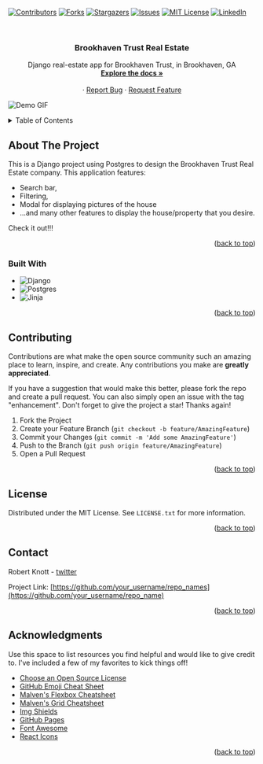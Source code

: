 <!-- Improved compatibility of back to top link: See: https://github.com/coderrob22/Brookhaven-Trust-Real-Estate/pull/73 -->
<a name="readme-top"></a>
<!--
*** Thanks for checking out the Best-README-Template. If you have a suggestion
*** that would make this better, please fork the repo and create a pull request
*** or simply open an issue with the tag "enhancement".
*** Don't forget to give the project a star!
*** Thanks again! Now go create something AMAZING! :D
-->


<!-- PROJECT SHIELDS -->
<!--
*** I'm using markdown "reference style" links for readability.
*** Reference links are enclosed in brackets [ ] instead of parentheses ( ).
*** See the bottom of this document for the declaration of the reference variables
*** for contributors-url, forks-url, etc. This is an optional, concise syntax you may use.
*** https://www.markdownguide.org/basic-syntax/#reference-style-links
-->
[![Contributors][contributors-shield]][contributors-url]
[![Forks][forks-shield]][forks-url]
[![Stargazers][stars-shield]][stars-url]
[![Issues][issues-shield]][issues-url]
[![MIT License][license-shield]][license-url]
[![LinkedIn][linkedin-shield]][linkedin-url]



<!-- PROJECT LOGO -->
<br />


  <h3 align="center">Brookhaven Trust Real Estate</h3>

  <p align="center">
    Django real-estate app for Brookhaven Trust, in Brookhaven, GA
    <br />
    <a href="https://github.com/coderrob22/Brookhaven-Trust-Real-Estate"><strong>Explore the docs »</strong></a>
    <br />
    <br />
    ·
    <a href="https://github.com/coderrob22/Brookhaven-Trust-Real-Estate/issues">Report Bug</a>
    ·
    <a href="https://github.com/coderrob22/Brookhaven-Trust-Real-Estate/issues">Request Feature</a>
  </p>
</div>

![Demo GIF](https://media.giphy.com/media/v1.Y2lkPTc5MGI3NjExMnludnNndGp2Y3VjbWljZTgyczVzOTQ0MWc4bm5xM2tzbmVrb3QxaiZlcD12MV9pbnRlcm5hbF9naWZfYnlfaWQmY3Q9Zw/At4lF7ht6tgECbEAPR/giphy.gif)

<!-- TABLE OF CONTENTS -->
<details>
  <Br/><Br/><summary>Table of Contents</summary>
  <ol>
    <li>
      <a href="#about-the-project">About The Project</a>
      <ul>
        <li><a href="#built-with">Built With</a></li>
      </ul>
    </li>
    <li><a href="#contributing">Contributing</a></li>
    <li><a href="#license">License</a></li>
    <li><a href="#contact">Contact</a></li>
    <li><a href="#acknowledgments">Acknowledgments</a></li>
  </ol>
</details>



<!-- ABOUT THE PROJECT -->
## About The Project

This is a Django project using Postgres to design the Brookhaven Trust Real Estate company. This application features: 
* Search bar,
* Filtering,
* Modal for displaying pictures of the house
* ...and many other features to display the house/property that you desire. 

Check it out!!!

<p align="right">(<a href="#readme-top">back to top</a>)</p>



### Built With

* ![Django](https://img.shields.io/badge/django-%23092E20.svg?style=for-the-badge&logo=django&logoColor=white)
* ![Postgres](https://img.shields.io/badge/postgres-%23316192.svg?style=for-the-badge&logo=postgresql&logoColor=white)
* ![Jinja](https://img.shields.io/badge/jinja-white.svg?style=for-the-badge&logo=jinja&logoColor=black)

<p align="right">(<a href="#readme-top">back to top</a>)</p>

<!-- CONTRIBUTING -->
## Contributing

Contributions are what make the open source community such an amazing place to learn, inspire, and create. Any contributions you make are **greatly appreciated**.

If you have a suggestion that would make this better, please fork the repo and create a pull request. You can also simply open an issue with the tag "enhancement".
Don't forget to give the project a star! Thanks again!

1. Fork the Project
2. Create your Feature Branch (`git checkout -b feature/AmazingFeature`)
3. Commit your Changes (`git commit -m 'Add some AmazingFeature'`)
4. Push to the Branch (`git push origin feature/AmazingFeature`)
5. Open a Pull Request

<p align="right">(<a href="#readme-top">back to top</a>)</p>



<!-- LICENSE -->
## License

Distributed under the MIT License. See `LICENSE.txt` for more information.

<p align="right">(<a href="#readme-top">back to top</a>)</p>



<!-- CONTACT -->
## Contact

Robert Knott - [twitter](https://twitter.com/thatsKnottRob) 

Project Link: [https://github.com/your_username/repo_names](https://github.com/your_username/repo_name)

<p align="right">(<a href="#readme-top">back to top</a>)</p>



<!-- ACKNOWLEDGMENTS -->
## Acknowledgments

Use this space to list resources you find helpful and would like to give credit to. I've included a few of my favorites to kick things off!

* [Choose an Open Source License](https://choosealicense.com)
* [GitHub Emoji Cheat Sheet](https://www.webpagefx.com/tools/emoji-cheat-sheet)
* [Malven's Flexbox Cheatsheet](https://flexbox.malven.co/)
* [Malven's Grid Cheatsheet](https://grid.malven.co/)
* [Img Shields](https://shields.io)
* [GitHub Pages](https://pages.github.com)
* [Font Awesome](https://fontawesome.com)
* [React Icons](https://react-icons.github.io/react-icons/search)

<p align="right">(<a href="#readme-top">back to top</a>)</p>



<!-- MARKDOWN LINKS & IMAGES -->
<!-- https://www.markdownguide.org/basic-syntax/#reference-style-links -->
[contributors-shield]: https://img.shields.io/github/contributors/coderrob22/Brookhaven-Trust-Real-Estate.svg?style=for-the-badge
[contributors-url]: https://github.com/coderrob22/Brookhaven-Trust-Real-Estate/graphs/contributors
[forks-shield]: https://img.shields.io/github/forks/coderrob22/Brookhaven-Trust-Real-Estate?style=for-the-badge
[forks-url]: https://github.com/coderrob22/Brookhaven-Trust-Real-Estate/network/members
[stars-shield]: https://img.shields.io/github/stars/coderrob22/Brookhaven-Trust-Real-Estate.svg?style=for-the-badge
[stars-url]: https://github.com/coderrob22/Brookhaven-Trust-Real-Estate/stargazers
[issues-shield]: https://img.shields.io/github/issues/coderrob22/Brookhaven-Trust-Real-Estate.svg?style=for-the-badge
[issues-url]: https://github.com/coderrob22/Brookhaven-Trust-Real-Estate/issues
[license-shield]: https://img.shields.io/github/license/coderrob22/Brookhaven-Trust-Real-Estate.svg?style=for-the-badge
[license-url]: https://github.com/coderrob22/Brookhaven-Trust-Real-Estate/blob/master/LICENSE.txt
[linkedin-shield]: https://img.shields.io/badge/-LinkedIn-black.svg?style=for-the-badge&logo=linkedin&colorB=555
[linkedin-url]: https://www.linkedin.com/in/robert-knott-dev/
[product-screenshot]: images/screenshot.png
[Next.js]: https://img.shields.io/badge/next.js-000000?style=for-the-badge&logo=nextdotjs&logoColor=white
[Next-url]: https://nextjs.org/
[React.js]: https://img.shields.io/badge/React-20232A?style=for-the-badge&logo=react&logoColor=61DAFB
[React-url]: https://reactjs.org/
[Vue.js]: https://img.shields.io/badge/Vue.js-35495E?style=for-the-badge&logo=vuedotjs&logoColor=4FC08D
[Vue-url]: https://vuejs.org/
[Angular.io]: https://img.shields.io/badge/Angular-DD0031?style=for-the-badge&logo=angular&logoColor=white
[Angular-url]: https://angular.io/
[Svelte.dev]: https://img.shields.io/badge/Svelte-4A4A55?style=for-the-badge&logo=svelte&logoColor=FF3E00
[Svelte-url]: https://svelte.dev/
[Laravel.com]: https://img.shields.io/badge/Laravel-FF2D20?style=for-the-badge&logo=laravel&logoColor=white
[Laravel-url]: https://laravel.com
[Bootstrap.com]: https://img.shields.io/badge/Bootstrap-563D7C?style=for-the-badge&logo=bootstrap&logoColor=white
[Bootstrap-url]: https://getbootstrap.com
[JQuery.com]: https://img.shields.io/badge/jQuery-0769AD?style=for-the-badge&logo=jquery&logoColor=white
[JQuery-url]: https://jquery.com 
